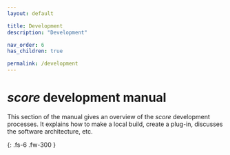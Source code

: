 ```yaml
---
layout: default

title: Development
description: "Development"

nav_order: 6
has_children: true

permalink: /development
---
```


# *score* development manual

This section of the manual gives an overview of the *score* development processes.
It explains how to make a local build, create a plug-in, discusses the software architecture, etc.

{: .fs-6 .fw-300 }
